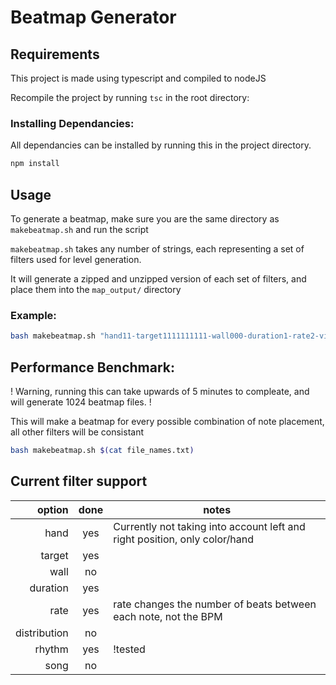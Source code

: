 # Beatmap Generator

## Requirements

This project is made using typescript and compiled to nodeJS

Recompile the project by running ```tsc``` in the root directory: 

### Installing Dependancies:

All dependancies can be installed by running this in the project directory.

```bash
npm install
```

## Usage
To generate a beatmap, make sure you are the same directory as `makebeatmap.sh` and run the script

`makebeatmap.sh` takes any number of strings, each representing a set of filters used for level generation.

It will generate a zipped and unzipped version of each set of filters, and place them into the `map_output/` directory


### Example:

```bash 
bash makebeatmap.sh "hand11-target1111111111-wall000-duration1-rate2-visdistance2-distribution1-rhythm1-song1"
```

## Performance Benchmark:
! Warning, running this can take upwards of 5 minutes to compleate, and will generate 1024 beatmap files. !

This will make a beatmap for every possible combination of note placement, all other filters will be consistant

```bash
bash makebeatmap.sh $(cat file_names.txt)
```

## Current filter support

| option | done | notes |
| ------:| :--: | ----- |
| hand   | yes  | Currently not taking into account left and right position, only color/hand |
| target | yes  |       |
| wall   | no   |       |
|duration| yes  |       |
| rate   | yes  | rate changes the number of beats between each note, not the BPM |
|distribution|no|       |
| rhythm | yes  |!tested|
| song   | no   |       |